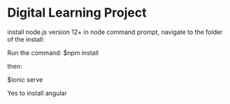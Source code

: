 # Digital Learning Project

install node.js version 12+
in node command prompt, navigate to the folder of the install:

Run the command:
$npm install

then:

$ionic serve

Yes to install angular
